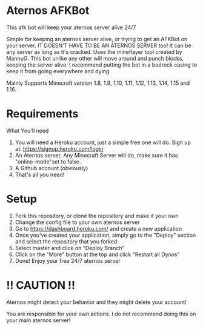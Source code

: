 # Aternos AFKBot
This afk bot will keep your aternos server alive 24/7

Simple for keeping an aternos server alive, or trying to get an AFKBot on your server. 
IT DOESN'T HAVE TO BE AN ATERNOS SERVER too! It can be any server as long as it's cracked. Uses the mineflayer tool created by MannuG. This bot unlike any other will move around and punch blocks, keeping the server alive. I recommend putting the bot in a bedrock casing to keep it from going everywhere and dying.

Mainly Supports Minecraft version 1.8, 1.9, 1.10, 1.11, 1.12, 1.13, 1.14, 1.15 and 1.16.

# Requirements
What You'll need

1. You will need a Heroku account, just a simple free one will do. Sign up at: https://signup.heroku.com/login
2. An Aternos server, Any Minecraft Server will do, make sure it has "online-mode"set to false.
3. A Github account (obviously)
5. That's all you need!

# Setup
1. Fork this repository, or clone the repository and make it your own
2. Change the config file to your own aternos server
3. Go to https://dashboard.heroku.com/ and create a new application
4. Once you've created your application, simply go to the "Deploy" section and select the repository that you forked
5. Select master and click on "Deploy Branch"
6. Click on the "More" button at the top and click "Restart all Dynos"
7. Done! Enjoy your free 24/7 aternos server

# !! CAUTION !!
Aternos might detect your behavior and they might delete your account!

You are responsible for your own actions. I do not recommend doing this on your main aternos server!
